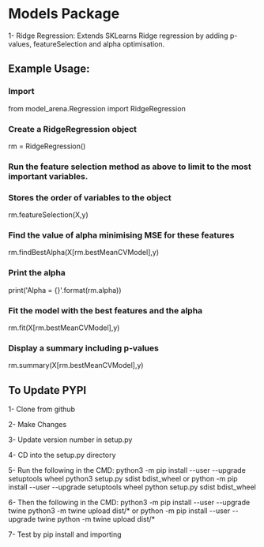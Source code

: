 # Models Package

1- Ridge Regression: Extends SKLearns Ridge regression by adding p-values, featureSelection and alpha optimisation.

## Example Usage:

### Import
from model_arena.Regression import RidgeRegression

### Create a RidgeRegression object
rm = RidgeRegression()

### Run the feature selection method as above to limit to the most important variables. 
### Stores the order of variables to the object
rm.featureSelection(X,y)

### Find the value of alpha minimising MSE for these features
rm.findBestAlpha(X[rm.bestMeanCVModel],y)

### Print the alpha
print('Alpha = {}'.format(rm.alpha))

### Fit the model with the best features and the alpha
rm.fit(X[rm.bestMeanCVModel],y)

### Display a summary including p-values
rm.summary(X[rm.bestMeanCVModel],y)


## To Update PYPI

1- Clone from github

2- Make Changes

3- Update version number in setup.py

4- CD into the setup.py directory

5- Run the following in the CMD:
python3 -m pip install --user --upgrade setuptools wheel
python3 setup.py sdist bdist_wheel
or
python -m pip install --user --upgrade setuptools wheel
python setup.py sdist bdist_wheel

6- Then the following in the CMD:
python3 -m pip install --user --upgrade twine
python3 -m twine upload dist/*
or
python -m pip install --user --upgrade twine
python -m twine upload dist/*

7- Test by pip install and importing





